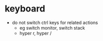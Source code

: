# keyboard

- do not switch ctrl keys for related actions
  - eg switch monitor, switch stack
  - hyper r, hyper /
